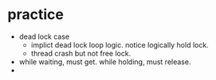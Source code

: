 # 

# practice
- dead lock case
	- implict dead lock loop logic. notice logically hold lock.
	- thread crash but not free lock.
- while waiting, must get. while holding, must release.
- 